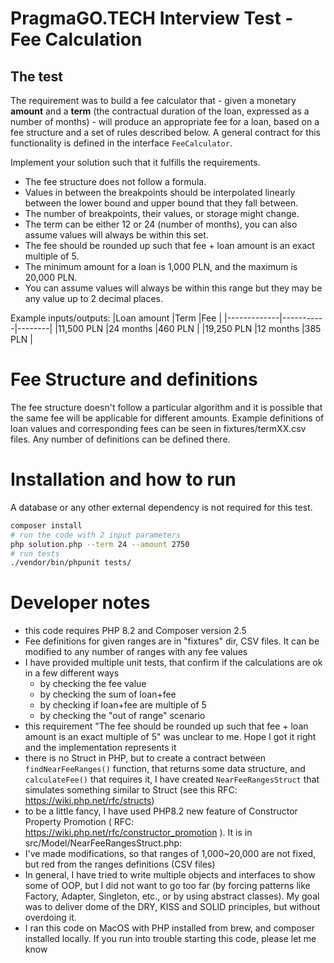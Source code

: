 # PragmaGO.TECH Interview Test - Fee Calculation

## The test

The requirement was to build a fee calculator that - given a monetary **amount** and a **term** (the contractual duration of the loan, expressed as a number of months) - will produce an appropriate fee for a loan, based on a fee structure and a set of rules described below. A general contract for this functionality is defined in the interface `FeeCalculator`.

Implement your solution such that it fulfills the requirements.

- The fee structure does not follow a formula.
- Values in between the breakpoints should be interpolated linearly between the lower bound and upper bound that they fall between.
- The number of breakpoints, their values, or storage might change.
- The term can be either 12 or 24 (number of months), you can also assume values will always be within this set.
- The fee should be rounded up such that fee + loan amount is an exact multiple of 5.
- The minimum amount for a loan is 1,000 PLN, and the maximum is 20,000 PLN.
- You can assume values will always be within this range but they may be any value up to 2 decimal places.

Example inputs/outputs:
|Loan amount |Term |Fee |
|-------------|-----------|--------|
|11,500 PLN |24 months |460 PLN |
|19,250 PLN |12 months |385 PLN |

# Fee Structure and definitions

The fee structure doesn't follow a particular algorithm and it is possible that the same fee will be applicable for different amounts.
Example definitions of loan values and corresponding fees can be seen in fixtures/termXX.csv files. Any number of definitions can be defined there.

# Installation and how to run

A database or any other external dependency is not required for this test.

```bash
composer install
# run the code with 2 input parameters
php solution.php --term 24 --amount 2750
# run tests
./vendor/bin/phpunit tests/
```

# Developer notes

- this code requires PHP 8.2 and Composer version 2.5
- Fee definitions for given ranges are in "fixtures" dir, CSV files. It can be modified to any number of ranges with any fee values
- I have provided multiple unit tests, that confirm if the calculations are ok in a few different ways
  - by checking the fee value
  - by checking the sum of loan+fee
  - by checking if loan+fee are multiple of 5
  - by checking the "out of range" scenario
- this requirement "The fee should be rounded up such that fee + loan amount is an exact multiple of 5" was unclear to me. Hope I got it right and the implementation represents it
- there is no Struct in PHP, but to create a contract between `findNearFeeRanges()` function, that returns some data structure, and `calculateFee()` that requires it, I have created `NearFeeRangesStruct` that simulates something similar to Struct (see this RFC: https://wiki.php.net/rfc/structs)
- to be a little fancy, I have used PHP8.2 new feature of Constructor Property Promotion ( RFC: https://wiki.php.net/rfc/constructor_promotion ). It is in src/Model/NearFeeRangesStruct.php:
- I've made modifications, so that ranges of 1,000~20,000 are not fixed, but red from the ranges definitions (CSV files)
- In general, I have tried to write multiple objects and interfaces to show some of OOP, but I did not want to go too far (by forcing patterns like Factory, Adapter, Singleton, etc., or by using abstract classes). My goal was to deliver dome of the DRY, KISS and SOLID principles, but without overdoing it.
- I ran this code on MacOS with PHP installed from brew, and composer installed locally. If you run into trouble starting this code, please let me know
